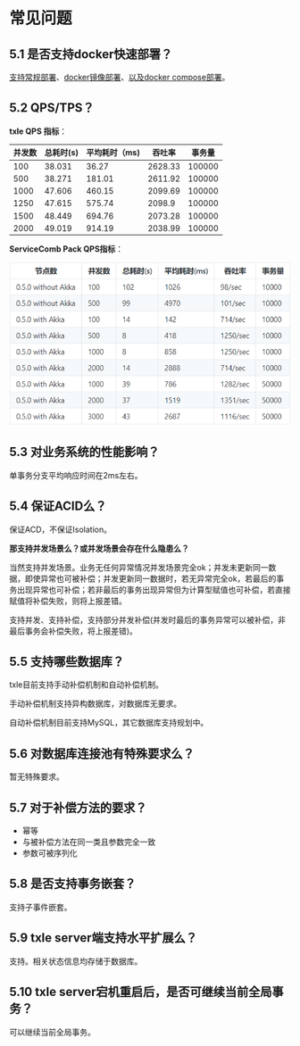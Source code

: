 # 常见问题

## 5.1 是否支持docker快速部署？

[<u>支持常规部署</u>](https://actiontech.github.io/txle-docs-cn/1.QuickStart/1.1_deployment.html)、[<u>docker镜像部署</u>](https://actiontech.github.io/txle-docs-cn/1.QuickStart/1.2_docker_image_deployment.html)、[<u>以及docker compose部署</u>](https://actiontech.github.io/txle-docs-cn/1.QuickStart/1.3_docker_compose_deployment.html)。

## 5.2 QPS/TPS？

**txle QPS 指标**：

|  并发数 | 总耗时(s) | 平均耗时（ms) | 吞吐率 | 事务量 |
| ------- | --------- | ------------- | ------- | ------ |
| 100     | 38.031    | 36.27         | 2628.33 | 100000 |
| 500     | 38.271    | 181.01        | 2611.92 | 100000 |
| 1000    | 47.606    | 460.15        | 2099.69 | 100000 |
| 1250    | 47.615    | 575.74        | 2098.9  | 100000 |
| 1500    | 48.449    | 694.76        | 2073.28 | 100000 |
| 2000    | 49.019    | 914.19        | 2038.99 | 100000 |

**ServiceComb Pack QPS指标**：

![ServiceComb Pack QPS](pic/ServiceComb-Pack-QPS.png)

## 5.3 对业务系统的性能影响？

单事务分支平均响应时间在2ms左右。

## 5.4 保证ACID么？

保证ACD，不保证Isolation。

**那支持并发场景么？或并发场景会存在什么隐患么？**

当然支持并发场景。业务无任何异常情况并发场景完全ok；并发未更新同一数据，即使异常也可被补偿；并发更新同一数据时，若无异常完全ok，若最后的事务出现异常也可补偿；若非最后的事务出现异常但为计算型赋值也可补偿，若直接赋值将补偿失败，则将上报差错。

支持并发、支持补偿，支持部分并发补偿(并发时最后的事务异常可以被补偿，非最后事务会补偿失败，将上报差错)。

## 5.5 支持哪些数据库？

txle目前支持手动补偿机制和自动补偿机制。

手动补偿机制支持异构数据库，对数据库无要求。

自动补偿机制目前支持MySQL，其它数据库支持规划中。

## 5.6 对数据库连接池有特殊要求么？

暂无特殊要求。

## 5.7 对于补偿方法的要求？

- 幂等
- 与被补偿方法在同一类且参数完全一致
- 参数可被序列化

## 5.8 是否支持事务嵌套？

支持子事件嵌套。

## 5.9 txle server端支持水平扩展么？

支持。相关状态信息均存储于数据库。

## 5.10 txle server宕机重启后，是否可继续当前全局事务？

可以继续当前全局事务。
